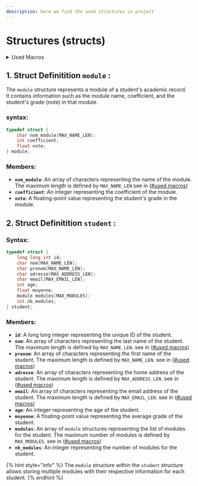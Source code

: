 ```yaml
---
description: here we find the used structures in project
---
```


# Structures (structs)

<details>

<summary>Used Macros</summary>

This macros are made to define used arrays sizes

```c
#define MAX_STUDENTS 100
#define MAX_NAME_LEN 50
#define MAX_ADDRESS_LEN 100
#define MAX_EMAIL_LEN 50
#define MAX_MODULES 10
```

</details>

## 1. Struct Definitition `module` :

The `module` structure represents a module of a student's academic record. \
It contains information such as the module name, coefficient, and the student's grade (note) in that module.

### syntax:

```c
typedef struct {
    char nom_module[MAX_NAME_LEN];
    int coefficient;
    float note;
} module;

```

### Members:

* **`nom_module`**: An array of characters representing the name of the module. The maximum length is defined by `MAX_NAME_LEN` see in ([#used macros](structs.md#used-macros))
* **`coefficient`**: An integer representing the coefficient of the module.
* **`note`**: A floating-point value representing the student's grade in the module.

## 2. Struct Definitition `student` :

### Syntax:

```c
typedef struct {
    long long int id;
    char nom[MAX_NAME_LEN];
    char prenom[MAX_NAME_LEN];
    char adresse[MAX_ADDRESS_LEN];
    char email[MAX_EMAIL_LEN];
    int age;
    float moyenne;
    module modules[MAX_MODULES];
    int nb_modules;
} student;
```

### Members:

* **`id`**: A long long integer representing the unique ID of the student.
* **`nom`**: An array of characters representing the last name of the student. The maximum length is defined by `MAX_NAME_LEN`. see in ([#used macros](structs.md#used-macros))
* **`prenom`**: An array of characters representing the first name of the student. The maximum length is defined by `MAX_NAME_LEN`. see in ([#used macros](structs.md#used-macros))
* **`adresse`**: An array of characters representing the home address of the student. The maximum length is defined by `MAX_ADDRESS_LEN`. see in ([#used macros](structs.md#used-macros))
* **`email`**: An array of characters representing the email address of the student. The maximum length is defined by `MAX_EMAIL_LEN`. see in ([#used macros](structs.md#used-macros))
* **`age`**: An integer representing the age of the student.
* **`moyenne`**: A floating-point value representing the average grade of the student.
* **`modules`**: An array of `module` structures representing the list of modules for the student. The maximum number of modules is defined by `MAX_MODULES`. see in ([#used macros](structs.md#used-macros))
* **`nb_modules`**: An integer representing the number of modules for the student.

{% hint style="info" %}
The `module` structure within the `student` structure allows storing multiple modules with their respective information for each student.
{% endhint %}
